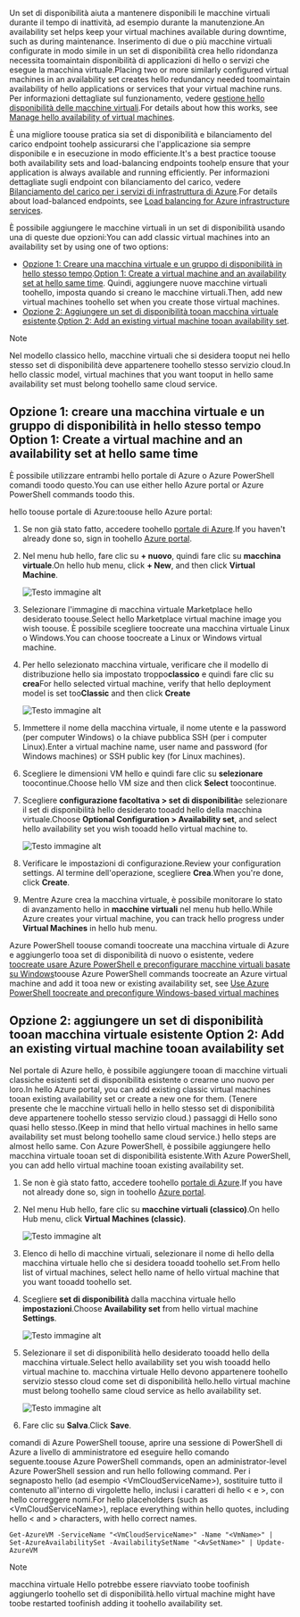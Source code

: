 


<span data-ttu-id="ddf20-101">Un set di disponibilità aiuta a mantenere disponibili le macchine virtuali durante il tempo di inattività, ad esempio durante la manutenzione.</span><span class="sxs-lookup"><span data-stu-id="ddf20-101">An availability set helps keep your virtual machines available during downtime, such as during maintenance.</span></span> <span data-ttu-id="ddf20-102">Inserimento di due o più macchine virtuali configurate in modo simile in un set di disponibilità crea hello ridondanza necessita toomaintain disponibilità di applicazioni di hello o servizi che esegue la macchina virtuale.</span><span class="sxs-lookup"><span data-stu-id="ddf20-102">Placing two or more similarly configured virtual machines in an availability set creates hello redundancy needed toomaintain availability of hello applications or services that your virtual machine runs.</span></span> <span data-ttu-id="ddf20-103">Per informazioni dettagliate sul funzionamento, vedere [gestione hello disponibilità delle macchine virtuali][Manage hello availability of virtual machines].</span><span class="sxs-lookup"><span data-stu-id="ddf20-103">For details about how this works, see [Manage hello availability of virtual machines][Manage hello availability of virtual machines].</span></span>

<span data-ttu-id="ddf20-104">È una migliore toouse pratica sia set di disponibilità e bilanciamento del carico endpoint toohelp assicurarsi che l'applicazione sia sempre disponibile e in esecuzione in modo efficiente.</span><span class="sxs-lookup"><span data-stu-id="ddf20-104">It's a best practice toouse both availability sets and load-balancing endpoints toohelp ensure that your application is always available and running efficiently.</span></span> <span data-ttu-id="ddf20-105">Per informazioni dettagliate sugli endpoint con bilanciamento del carico, vedere [Bilanciamento del carico per i servizi di infrastruttura di Azure][Load balancing for Azure infrastructure services].</span><span class="sxs-lookup"><span data-stu-id="ddf20-105">For details about load-balanced endpoints, see [Load balancing for Azure infrastructure services][Load balancing for Azure infrastructure services].</span></span>

<span data-ttu-id="ddf20-106">È possibile aggiungere le macchine virtuali in un set di disponibilità usando una di queste due opzioni:</span><span class="sxs-lookup"><span data-stu-id="ddf20-106">You can add classic virtual machines into an availability set by using one of two options:</span></span>

* <span data-ttu-id="ddf20-107">[Opzione 1: Creare una macchina virtuale e un gruppo di disponibilità in hello stesso tempo][Option 1: Create a virtual machine and an availability set at hello same time].</span><span class="sxs-lookup"><span data-stu-id="ddf20-107">[Option 1: Create a virtual machine and an availability set at hello same time][Option 1: Create a virtual machine and an availability set at hello same time].</span></span> <span data-ttu-id="ddf20-108">Quindi, aggiungere nuove macchine virtuali toohello, imposta quando si creano le macchine virtuali.</span><span class="sxs-lookup"><span data-stu-id="ddf20-108">Then, add new virtual machines toohello set when you create those virtual machines.</span></span>
* <span data-ttu-id="ddf20-109">[Opzione 2: Aggiungere un set di disponibilità tooan macchina virtuale esistente][Option 2: Add an existing virtual machine tooan availability set].</span><span class="sxs-lookup"><span data-stu-id="ddf20-109">[Option 2: Add an existing virtual machine tooan availability set][Option 2: Add an existing virtual machine tooan availability set].</span></span>

> [!NOTE]
> <span data-ttu-id="ddf20-110">Nel modello classico hello, macchine virtuali che si desidera tooput nei hello stesso set di disponibilità deve appartenere toohello stesso servizio cloud.</span><span class="sxs-lookup"><span data-stu-id="ddf20-110">In hello classic model, virtual machines that you want tooput in hello same availability set must belong toohello same cloud service.</span></span>
> 
> 

## <span data-ttu-id="ddf20-111"><a id="createset"></a>Opzione 1: creare una macchina virtuale e un gruppo di disponibilità in hello stesso tempo</span><span class="sxs-lookup"><span data-stu-id="ddf20-111"><a id="createset"> </a>Option 1: Create a virtual machine and an availability set at hello same time</span></span>
<span data-ttu-id="ddf20-112">È possibile utilizzare entrambi hello portale di Azure o Azure PowerShell comandi toodo questo.</span><span class="sxs-lookup"><span data-stu-id="ddf20-112">You can use either hello Azure portal or Azure PowerShell commands toodo this.</span></span>

<span data-ttu-id="ddf20-113">hello toouse portale di Azure:</span><span class="sxs-lookup"><span data-stu-id="ddf20-113">toouse hello Azure portal:</span></span>

1. <span data-ttu-id="ddf20-114">Se non già stato fatto, accedere toohello [portale di Azure](https://portal.azure.com).</span><span class="sxs-lookup"><span data-stu-id="ddf20-114">If you haven't already done so, sign in toohello [Azure portal](https://portal.azure.com).</span></span>
2. <span data-ttu-id="ddf20-115">Nel menu hub hello, fare clic su **+ nuovo**, quindi fare clic su **macchina virtuale**.</span><span class="sxs-lookup"><span data-stu-id="ddf20-115">On hello hub menu, click **+ New**, and then click **Virtual Machine**.</span></span>
   
    ![Testo immagine alt](./media/virtual-machines-common-classic-configure-availability/ChooseVMImage.png)
3. <span data-ttu-id="ddf20-117">Selezionare l'immagine di macchina virtuale Marketplace hello desiderato toouse.</span><span class="sxs-lookup"><span data-stu-id="ddf20-117">Select hello Marketplace virtual machine image you wish toouse.</span></span> <span data-ttu-id="ddf20-118">È possibile scegliere toocreate una macchina virtuale Linux o Windows.</span><span class="sxs-lookup"><span data-stu-id="ddf20-118">You can choose toocreate a Linux or Windows virtual machine.</span></span>
4. <span data-ttu-id="ddf20-119">Per hello selezionato macchina virtuale, verificare che il modello di distribuzione hello sia impostato troppo**classico** e quindi fare clic su **crea**</span><span class="sxs-lookup"><span data-stu-id="ddf20-119">For hello selected virtual machine, verify that hello deployment model is set too**Classic** and then click **Create**</span></span>
   
    ![Testo immagine alt](./media/virtual-machines-common-classic-configure-availability/ChooseClassicModel.png)
5. <span data-ttu-id="ddf20-121">Immettere il nome della macchina virtuale, il nome utente e la password (per computer Windows) o la chiave pubblica SSH (per i computer Linux).</span><span class="sxs-lookup"><span data-stu-id="ddf20-121">Enter a virtual machine name, user name and password (for Windows machines) or SSH public key (for Linux machines).</span></span> 
6. <span data-ttu-id="ddf20-122">Scegliere le dimensioni VM hello e quindi fare clic su **selezionare** toocontinue.</span><span class="sxs-lookup"><span data-stu-id="ddf20-122">Choose hello VM size and then click **Select** toocontinue.</span></span>
7. <span data-ttu-id="ddf20-123">Scegliere **configurazione facoltativa > set di disponibilità**e selezionare il set di disponibilità hello desiderato tooadd hello della macchina virtuale.</span><span class="sxs-lookup"><span data-stu-id="ddf20-123">Choose **Optional Configuration > Availability set**, and select hello availability set you wish tooadd hello virtual machine to.</span></span>
   
    ![Testo immagine alt](./media/virtual-machines-common-classic-configure-availability/ChooseAvailabilitySet.png) 
8. <span data-ttu-id="ddf20-125">Verificare le impostazioni di configurazione.</span><span class="sxs-lookup"><span data-stu-id="ddf20-125">Review your configuration settings.</span></span> <span data-ttu-id="ddf20-126">Al termine dell'operazione, scegliere **Crea**.</span><span class="sxs-lookup"><span data-stu-id="ddf20-126">When you're done, click **Create**.</span></span>
9. <span data-ttu-id="ddf20-127">Mentre Azure crea la macchina virtuale, è possibile monitorare lo stato di avanzamento hello in **macchine virtuali** nel menu hub hello.</span><span class="sxs-lookup"><span data-stu-id="ddf20-127">While Azure creates your virtual machine, you can track hello progress under **Virtual Machines** in hello hub menu.</span></span>

<span data-ttu-id="ddf20-128">Azure PowerShell toouse comandi toocreate una macchina virtuale di Azure e aggiungerlo tooa set di disponibilità di nuovo o esistente, vedere [toocreate usare Azure PowerShell e preconfigurare macchine virtuali basate su Windows](../articles/virtual-machines/windows/classic/create-powershell.md?toc=%2fazure%2fvirtual-machines%2fwindows%2fclassic%2ftoc.json)</span><span class="sxs-lookup"><span data-stu-id="ddf20-128">toouse Azure PowerShell commands toocreate an Azure virtual machine and add it tooa new or existing availability set, see [Use Azure PowerShell toocreate and preconfigure Windows-based virtual machines](../articles/virtual-machines/windows/classic/create-powershell.md?toc=%2fazure%2fvirtual-machines%2fwindows%2fclassic%2ftoc.json)</span></span>

## <span data-ttu-id="ddf20-129"><a id="addmachine"></a>Opzione 2: aggiungere un set di disponibilità tooan macchina virtuale esistente</span><span class="sxs-lookup"><span data-stu-id="ddf20-129"><a id="addmachine"> </a>Option 2: Add an existing virtual machine tooan availability set</span></span>
<span data-ttu-id="ddf20-130">Nel portale di Azure hello, è possibile aggiungere tooan di macchine virtuali classiche esistenti set di disponibilità esistente o crearne uno nuovo per loro.</span><span class="sxs-lookup"><span data-stu-id="ddf20-130">In hello Azure portal, you can add existing classic virtual machines tooan existing availability set or create a new one for them.</span></span> <span data-ttu-id="ddf20-131">(Tenere presente che le macchine virtuali hello in hello stesso set di disponibilità deve appartenere toohello stesso servizio cloud.) passaggi di Hello sono quasi hello stesso.</span><span class="sxs-lookup"><span data-stu-id="ddf20-131">(Keep in mind that hello virtual machines in hello same availability set must belong toohello same cloud service.) hello steps are almost hello same.</span></span> <span data-ttu-id="ddf20-132">Con Azure PowerShell, è possibile aggiungere hello macchina virtuale tooan set di disponibilità esistente.</span><span class="sxs-lookup"><span data-stu-id="ddf20-132">With Azure PowerShell, you can add hello virtual machine tooan existing availability set.</span></span>

1. <span data-ttu-id="ddf20-133">Se non è già stato fatto, accedere toohello [portale di Azure](https://portal.azure.com).</span><span class="sxs-lookup"><span data-stu-id="ddf20-133">If you have not already done so, sign in toohello [Azure portal](https://portal.azure.com).</span></span>
2. <span data-ttu-id="ddf20-134">Nel menu Hub hello, fare clic su **macchine virtuali (classico)**.</span><span class="sxs-lookup"><span data-stu-id="ddf20-134">On hello Hub menu, click **Virtual Machines (classic)**.</span></span>
   
    ![Testo immagine alt](./media/virtual-machines-common-classic-configure-availability/ChooseClassicVM.png)
3. <span data-ttu-id="ddf20-136">Elenco di hello di macchine virtuali, selezionare il nome di hello della macchina virtuale hello che si desidera tooadd toohello set.</span><span class="sxs-lookup"><span data-stu-id="ddf20-136">From hello list of virtual machines, select hello name of hello virtual machine that you want tooadd toohello set.</span></span>
4. <span data-ttu-id="ddf20-137">Scegliere **set di disponibilità** dalla macchina virtuale hello **impostazioni**.</span><span class="sxs-lookup"><span data-stu-id="ddf20-137">Choose **Availability set** from hello virtual machine **Settings**.</span></span>
   
    ![Testo immagine alt](./media/virtual-machines-common-classic-configure-availability/AvailabilitySetSettings.png)
5. <span data-ttu-id="ddf20-139">Selezionare il set di disponibilità hello desiderato tooadd hello della macchina virtuale.</span><span class="sxs-lookup"><span data-stu-id="ddf20-139">Select hello availability set you wish tooadd hello virtual machine to.</span></span> <span data-ttu-id="ddf20-140">macchina virtuale Hello devono appartenere toohello servizio stesso cloud come set di disponibilità hello.</span><span class="sxs-lookup"><span data-stu-id="ddf20-140">hello virtual machine must belong toohello same cloud service as hello availability set.</span></span>
   
    ![Testo immagine alt](./media/virtual-machines-common-classic-configure-availability/AvailabilitySetPicker.png)
6. <span data-ttu-id="ddf20-142">Fare clic su **Salva**.</span><span class="sxs-lookup"><span data-stu-id="ddf20-142">Click **Save**.</span></span>

<span data-ttu-id="ddf20-143">comandi di Azure PowerShell toouse, aprire una sessione di PowerShell di Azure a livello di amministratore ed eseguire hello comando seguente.</span><span class="sxs-lookup"><span data-stu-id="ddf20-143">toouse Azure PowerShell commands, open an administrator-level Azure PowerShell session and run hello following command.</span></span> <span data-ttu-id="ddf20-144">Per i segnaposto hello (ad esempio &lt;VmCloudServiceName&gt;), sostituire tutto il contenuto all'interno di virgolette hello, inclusi i caratteri di hello < e >, con hello correggere nomi.</span><span class="sxs-lookup"><span data-stu-id="ddf20-144">For hello placeholders (such as &lt;VmCloudServiceName&gt;), replace everything within hello quotes, including hello < and > characters, with hello correct names.</span></span>

    Get-AzureVM -ServiceName "<VmCloudServiceName>" -Name "<VmName>" | Set-AzureAvailabilitySet -AvailabilitySetName "<AvSetName>" | Update-AzureVM

> [!NOTE]
> <span data-ttu-id="ddf20-145">macchina virtuale Hello potrebbe essere riavviato toobe toofinish aggiungerlo toohello set di disponibilità.</span><span class="sxs-lookup"><span data-stu-id="ddf20-145">hello virtual machine might have toobe restarted toofinish adding it toohello availability set.</span></span>
> 
> 

<!-- LINKS -->
[Option 1: Create a virtual machine and an availability set at hello same time]: #createset
[Option 2: Add an existing virtual machine tooan availability set]: #addmachine

[Load balancing for Azure infrastructure services]: ../articles/virtual-machines/virtual-machines-linux-load-balance.md
[Manage hello availability of virtual machines]:../articles/virtual-machines/linux/manage-availability.md

[Create a virtual machine running Windows]: ../articles/virtual-machines/virtual-machines-windows-hero-tutorial.md
[Virtual Network overview]: ../articles/virtual-network/virtual-networks-overview.md

